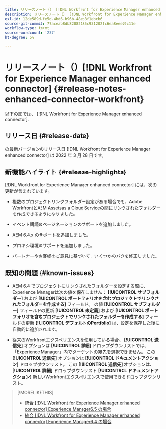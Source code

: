 ```yaml
---
title: リリースノート（） [!DNL Workfront for Experience Manager enhanced connector]
description: リリースノート（） [!DNL Workfront for Experience Manager enhanced connector]
exl-id: 12de589d-fe5d-4bd6-b96b-48ec8f1ebcb6
source-git-commit: 77aceab8db82082185c931202fc6ea8eee79c11e
workflow-type: tm+mt
source-wordcount: '237'
ht-degree: 5%

---
```


# リリースノート（）[!DNL Workfront for Experience Manager enhanced connector] {#release-notes-enhanced-connector-workfront}

以下の節では、 [!DNL Workfront for Experience Manager enhanced connector].

## リリース日 {#release-date}

の最新バージョンのリリース日 [!DNL Workfront for Experience Manager enhanced connector] は 2022 年 3 月 28 日です。

## 新機能ハイライト {#release-highlights}

[!DNL Workfront for Experience Manager enhanced connector] には、次の更新が含まれています。

* 複数のプロジェクトリンクフォルダー設定がある場合でも、Adobe WorkfrontとAEM Assetsas a Cloud Serviceの間にリンクされたフォルダーを作成できるようになりました。

* イベント購読のページネーションのサポートを追加しました。

* AEM 6.4.x のサポートを追加しました。

* プロキシ環境のサポートを追加しました。

* パートナーやお客様のご意見に基づいて、いくつかのバグを修正しました。

## 既知の問題 {#known-issues}

* AEM 6.4 でプロジェクトにリンクされたフォルダーを設定する際に、Experience Managerは次の値を保存しません： **[!UICONTROL サブフォルダー]** および **[!UICONTROL ポートフォリオを含むプロジェクトでリンクされたフォルダーを作成する]** フィールド。 の値 **[!UICONTROL サブフォルダー]** フィールドの更新 **[!UICONTROL 未定義]** および **[!UICONTROL ポートフォリオを含むプロジェクトでリンクされたフォルダーを作成する]** フィールドの更新 **[!UICONTROL デフォルトのPortfolio]** は、設定を保存した後に自動的に追加されます。

* 従来のWorkfrontエクスペリエンスを使用している場合、 **[!UICONTROL 送信先]** オプションは **[!UICONTROL 詳細]** ドロップダウンリストでは、「Experience Manager」内でターゲットの宛先を選択できません。 この **[!UICONTROL 送信先]** オプションは **[!UICONTROL ドキュメントアクション]** ドロップダウンリスト。 この **[!UICONTROL 送信先]** オプションは、 **[!UICONTROL 詳細]** ドロップダウンリスト **[!UICONTROL ドキュメントアクション]** 新しいWorkfrontエクスペリエンスで使用できるドロップダウンリスト。

>[!MORELIKETHIS]
>
>* [統合 [!DNL Workfront for Experience Manager enhanced connector] Experience Manager6.5 の場合](https://experienceleague.adobe.com/docs/experience-manager-65/assets/integrations/workfront-integrations.html?lang=en)
>* [統合 [!DNL Workfront for Experience Manager enhanced connector] Experience Manager6.4 の場合](https://experienceleague.adobe.com/docs/experience-manager-64/assets/integrations/workfront-integrations.html?lang=en)

